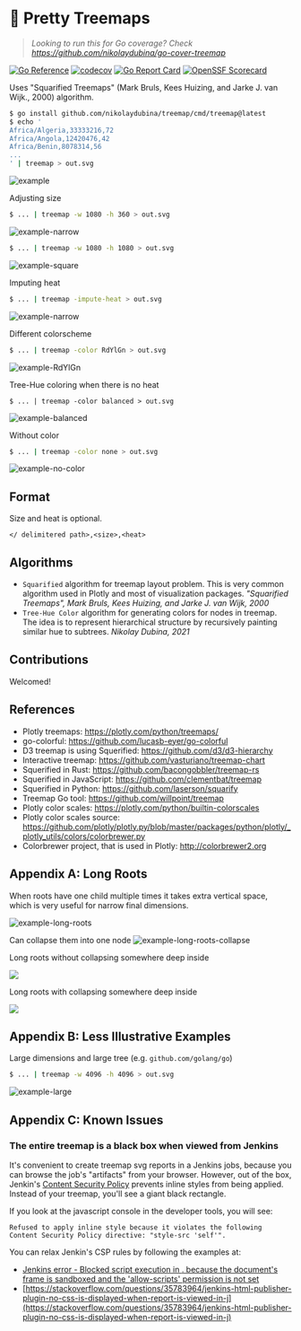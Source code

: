 # 🍬 Pretty Treemaps

> _Looking to run this for Go coverage? Check https://github.com/nikolaydubina/go-cover-treemap_

[![Go Reference](https://pkg.go.dev/badge/github.com/nikolaydubina/treemap.svg)](https://pkg.go.dev/github.com/nikolaydubina/treemap)
[![codecov](https://codecov.io/gh/nikolaydubina/treemap/branch/main/graph/badge.svg?token=h3S894POFO)](https://codecov.io/gh/nikolaydubina/treemap)
[![Go Report Card](https://goreportcard.com/badge/github.com/nikolaydubina/treemap)](https://goreportcard.com/report/github.com/nikolaydubina/treemap)
[![OpenSSF Scorecard](https://api.securityscorecards.dev/projects/github.com/nikolaydubina/treemap/badge)](https://securityscorecards.dev/viewer/?uri=github.com/nikolaydubina/treemap)

Uses "Squarified Treemaps" (Mark Bruls, Kees Huizing, and Jarke J. van Wijk., 2000) algorithm.

```bash
$ go install github.com/nikolaydubina/treemap/cmd/treemap@latest
$ echo '
Africa/Algeria,33333216,72
Africa/Angola,12420476,42
Africa/Benin,8078314,56
...
' | treemap > out.svg
```
![example](./docs/gapminder-2007-population-life.svg)

Adjusting size
```bash
$ ... | treemap -w 1080 -h 360 > out.svg
```
![example-narrow](./docs/gapminder-2007-population-life-1080x360.svg)

```bash
$ ... | treemap -w 1080 -h 1080 > out.svg
```
![example-square](./docs/gapminder-2007-population-life-1080x1080.svg)

Imputing heat
```bash
$ ... | treemap -impute-heat > out.svg
```
![example-narrow](./docs/gapminder-2007-population-life-impute-heat.svg)

Different colorscheme
```bash
$ ... | treemap -color RdYlGn > out.svg
```
![example-RdYlGn](./docs/gapminder-2007-population-life-RdYlGn.svg)


Tree-Hue coloring when there is no heat
```
$ ... | treemap -color balanced > out.svg
```
![example-balanced](./docs/gapminder-2007-population-life-balanced.svg)

Without color
```bash
$ ... | treemap -color none > out.svg
```
![example-no-color](./docs/gapminder-2007-population-life-nocolor.svg)

## Format

Size and heat is optional.

```
</ delimitered path>,<size>,<heat>
```

## Algorithms

* `Squarified` algorithm for treemap layout problem. This is very common algorithm used in Plotly and most of visualization packages. _"Squarified Treemaps", Mark Bruls, Kees Huizing, and Jarke J. van Wijk, 2000_
* `Tree-Hue Color` algorithm for generating colors for nodes in treemap. The idea is to represent hierarchical structure by recursively painting similar hue to subtrees. _Nikolay Dubina, 2021_


## Contributions

Welcomed!

## References

* Plotly treemaps: https://plotly.com/python/treemaps/
* go-colorful: https://github.com/lucasb-eyer/go-colorful
* D3 treemap is using Squerified: https://github.com/d3/d3-hierarchy
* Interactive treemap: https://github.com/vasturiano/treemap-chart
* Squerified in Rust: https://github.com/bacongobbler/treemap-rs
* Squerified in JavaScript: https://github.com/clementbat/treemap
* Squerified in Python: https://github.com/laserson/squarify
* Treemap Go tool: https://github.com/willpoint/treemap
* Plotly color scales: https://plotly.com/python/builtin-colorscales
* Plotly color scales source: https://github.com/plotly/plotly.py/blob/master/packages/python/plotly/_plotly_utils/colors/colorbrewer.py
* Colorbrewer project, that is used in Plotly: http://colorbrewer2.org

## Appendix A: Long Roots

When roots have one child multiple times it takes extra vertical space, which is very useful for narrow final dimensions.

![example-long-roots](./docs/long-roots-long-roots.svg)

Can collapse them into one node
![example-long-roots-collapse](./docs/long-roots.svg)

Long roots without collapsing somewhere deep inside

![](./docs/hugo-binsize-nocolor-large-long-roots.svg)

Long roots with collapsing somewhere deep inside

![](./docs/hugo-binsize-nocolor-large.svg)

## Appendix B: Less Illustrative Examples

Large dimensions and large tree (e.g. `github.com/golang/go`)
```bash
$ ... | treemap -w 4096 -h 4096 > out.svg
```
![example-large](./docs/find-src-go-dir.svg)

## Appendix C: Known Issues

### The entire treemap is a black box when viewed from Jenkins

It's convenient to create treemap svg reports in a Jenkins jobs, because you can
browse the job's "artifacts" from your browser.  However, out of the box, Jenkin's
[Content Security Policy](https://www.jenkins.io/doc/book/security/configuring-content-security-policy/)
prevents inline styles from being applied. Instead of your treemap, you'll see
a giant black rectangle.

If you look at the javascript console in the developer tools, you will see:
```
Refused to apply inline style because it violates the following
Content Security Policy directive: "style-src 'self'".
```

You can relax Jenkin's CSP rules by following the examples at:
* [Jenkins error - Blocked script execution in <URL>. because the document's frame is sandboxed and the 'allow-scripts' permission is not set](https://stackoverflow.com/questions/34315723/jenkins-error-blocked-script-execution-in-url-because-the-documents-frame)
* [https://stackoverflow.com/questions/35783964/jenkins-html-publisher-plugin-no-css-is-displayed-when-report-is-viewed-in-j](https://stackoverflow.com/questions/35783964/jenkins-html-publisher-plugin-no-css-is-displayed-when-report-is-viewed-in-j)

